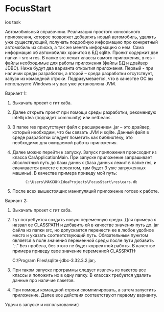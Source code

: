 # FocusStart
ios task

Автомобильный справочник.
Реализация простого консольного приложения, которое позволяет добавлять новый автомобиль, удалять уже существующий, получать подробную информацию про конкретный автомобиль из списка, а так же менять информацию о нем. Сама информация об автомобилях хранится в БД sqlite.
Проект содержит две папки – src и res. В папке src лежат классы самого приложения, в res – файлы необходимые для работы приложения (файлы БД и драйвер JDBC).
Ниже будут два варианта открытия приложения. Первый - при наличии среды разработки, а второй – среда разработки отсутствует, запуск из командной строки. Подразумевается, что в качестве ОС вы используете Windows и у вас уже установлена  JVM.

Вариант 1:
1)	Выкачать проект с гит хаба.

2)	Далее открыть проект при помощи среды разработки, рекомендую intellij idea (подойдет community) или netbeans.

3)	В папке res присутствует файл с расширением .jar – это драйвер, который необходим, что бы связать JVM и sqlite. Данный файл в среде разработки следует пометить как библиотеку, это необходимо для ожидаемой работы приложения.

4)	Далее можно перейти к запуску. Запуск приложения происходит из класса CarApplicationMain. При запуске приложение запрашивает абсолютный путь до базы данных (база данных лежит в папке res, и скачивается вместе с проектом, там будет 3 уже загруженных машины). В качестве примера приведу мой путь: 
              
              C:\Users\MAKCOH\IdeaProjects\FocusStart\res\cars.db
5)	После всех вышестоящих манипуляций приложение готово к работе.

Вариант 2:
1)	Выкачать проект с гит хаба.

2)	Тут потребуется создать новую переменную среды. Для примера  я назвал ее CLASSPATH и добавить ей в качестве значения путь до. jar файла из папки src, но допускается перенести ее в любое удобное место и указать соответствующий путь. Обязательным пунктом является в поле значения переменной среды после пути добавить “;.”  Без пробела, без этого не будет корректной работы. В качестве примера приведу свое значение переменной CLASSPATH:

    C:\Program Files\sqlite-jdbc-3.32.3.2.jar;.

3)	При таком запуске программы следует извлечь из пакетов все классы и положить их в одну папку. В классах требуется удалить данные про наличие пакетов.
4)	При помощи командной строки скомпилировать, а затем запустить приложение. Далее все действия соответствуют первому варианту.


Удачи в запуске и использовании:)
